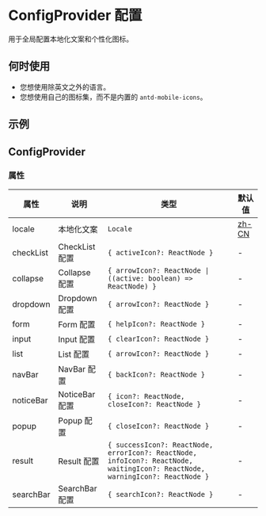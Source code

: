 # ConfigProvider 配置

用于全局配置本地化文案和个性化图标。

## 何时使用

- 您想使用除英文之外的语言。
- 您想使用自己的图标集，而不是内置的 `antd-mobile-icons`。

## 示例

<code src="./demos/demo1.tsx" ></code>

<code src="./demos/demo2.tsx" ></code>

## ConfigProvider

### 属性

| 属性 | 说明 | 类型 | 默认值 |
| --- | --- | --- | --- |
| locale | 本地化文案 | `Locale` | [zh-CN] |
| checkList | CheckList 配置 | `{ activeIcon?: ReactNode }` | - |
| collapse | Collapse 配置 | `{ arrowIcon?: ReactNode \| ((active: boolean) => ReactNode) }` | - |
| dropdown | Dropdown 配置 | `{ arrowIcon?: ReactNode }` | - |
| form | Form 配置 | `{ helpIcon?: ReactNode }` | - |
| input | Input 配置 | `{ clearIcon?: ReactNode }` | - |
| list | List 配置 | `{ arrowIcon?: ReactNode }` | - |
| navBar | NavBar 配置 | `{ backIcon?: ReactNode }` | - |
| noticeBar | NoticeBar 配置 | `{ icon?: ReactNode, closeIcon?: ReactNode }` | - |
| popup | Popup 配置 | `{ closeIcon?: ReactNode }` | - |
| result | Result 配置 | `{ successIcon?: ReactNode, errorIcon?: ReactNode, infoIcon?: ReactNode, waitingIcon?: ReactNode, warningIcon?: ReactNode }` | - |
| searchBar | SearchBar 配置 | `{ searchIcon?: ReactNode }` | - |

[zh-CN]: https://github.com/ant-design/ant-design-mobile/blob/master/src/locales/zh-CN.ts
